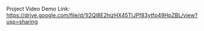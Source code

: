 Project Video Demo Link: https://drive.google.com/file/d/1I2Ql8E2hizHX45TlJPf83ytfp49HpZBL/view?usp=sharing